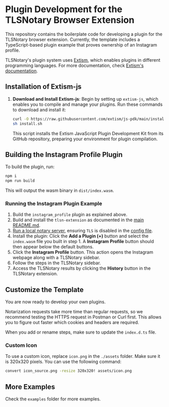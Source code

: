 # Plugin Development for the TLSNotary Browser Extension

This repository contains the boilerplate code for developing a plugin for the TLSNotary browser extension. Currently, the template includes a TypeScript-based plugin example that proves ownership of an Instagram profile.

TLSNotary's plugin system uses [Extism](https://github.com/extism), which enables plugins in different programming languages. For more documentation, check [Extism's documentation](https://github.com/extism/js-pdk).

## Installation of Extism-js

1. **Download and Install Extism-js**: Begin by setting up `extism-js`, which enables you to compile and manage your plugins. Run these commands to download and install it:

    ```sh
    curl -O https://raw.githubusercontent.com/extism/js-pdk/main/install.sh
    sh install.sh
    ```

    This script installs the Extism JavaScript Plugin Development Kit from its GitHub repository, preparing your environment for plugin compilation.

## Building the Instagram Profile Plugin

To build the plugin, run:

```sh
npm i
npm run build
```

This will output the wasm binary in `dist/index.wasm`.

### Running the Instagram Plugin Example

1. Build the `instagram_profile` plugin as explained above.
2. Build and install the `tlsn-extension` as documented in the [main README.md](../README.md).
3. [Run a local notary server](https://github.com/tlsnotary/tlsn/blob/main/notary-server/README.md), ensuring `TLS` is disabled in the [config file](https://github.com/tlsnotary/tlsn/blob/main/notary-server/config/config.yaml#L18).
4. Install the plugin: Click the **Add a Plugin (+)** button and select the `index.wasm` file you built in step 1. A **Instagram Profile** button should then appear below the default buttons.
5. Click the **Instagram Profile** button. This action opens the Instagram webpage along with a TLSNotary sidebar.
6. Follow the steps in the TLSNotary sidebar.
7. Access the TLSNotary results by clicking the **History** button in the TLSNotary extension.

## Customize the Template

You are now ready to develop your own plugins.

Notarization requests take more time than regular requests, so we recommend testing the HTTPS request in Postman or Curl first. This allows you to figure out faster which cookies and headers are required.

When you add or rename steps, make sure to update the `index.d.ts` file.

### Custom Icon

To use a custom icon, replace `icon.png` in the `./assets` folder. Make sure it is 320x320 pixels. You can use the following command:

```sh
convert icon_source.png -resize 320x320! assets/icon.png
```

## More Examples

Check the `examples` folder for more examples.